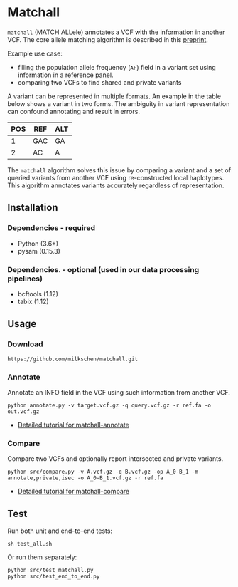 # Matchall

`matchall` (MATCH ALLele) annotates a VCF with the information in another VCF. 
The core allele matching algorithm is described in this [preprint](https://doi.org/10.1101/2021.01.06.425550).

Example use case: 

- filling the population allele frequency (`AF`) field in a variant set using information in a reference panel.
- comparing two VCFs to find shared and private variants

A variant can be represented in multiple formats. An example in the table below shows a variant in two forms. The ambiguity in variant representation can confound annotating and result in errors.

| POS | REF | ALT |
|-----|-----|-----|
| 1   | GAC | GA  |
| 2   | AC  | A   |

The `matchall` algorithm solves this issue by comparing a variant and a set of queried variants from another VCF using re-constructed local haplotypes.
This algorithm annotates variants accurately regardless of representation.


## Installation
### Dependencies - required
- Python (3.6+)
- pysam (0.15.3)

### Dependencies. - optional (used in our data processing pipelines)
- bcftools (1.12)
- tabix (1.12)


## Usage
### Download
```
https://github.com/milkschen/matchall.git
```

### Annotate
Annotate an INFO field in the VCF using such information from another VCF.
```
python annotate.py -v target.vcf.gz -q query.vcf.gz -r ref.fa -o out.vcf.gz
```
- [Detailed tutorial for matchall-annotate](tutorials/annotate.md)

### Compare
Compare two VCFs and optionally report intersected and private variants.
```
python src/compare.py -v A.vcf.gz -q B.vcf.gz -op A_0-B_1 -m annotate,private,isec -o A_0-B_1.vcf.gz -r ref.fa
```
- [Detailed tutorial for matchall-compare](tutorials/compare.md)

## Test
Run both unit and end-to-end tests:
```
sh test_all.sh
```
Or run them separately:
```
python src/test_matchall.py
python src/test_end_to_end.py
```

